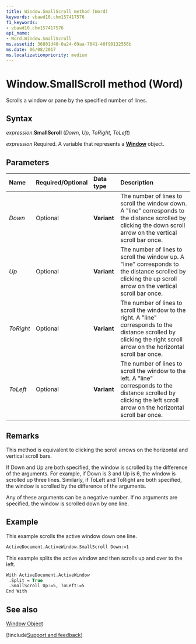 ```yaml
---
title: Window.SmallScroll method (Word)
keywords: vbawd10.chm157417576
f1_keywords:
- vbawd10.chm157417576
api_name:
- Word.Window.SmallScroll
ms.assetid: 36801d40-0a24-69aa-7641-40f90132556b
ms.date: 06/08/2017
ms.localizationpriority: medium
---
```



# Window.SmallScroll method (Word)

Scrolls a window or pane by the specified number of lines.


## Syntax

_expression_.**SmallScroll** (_Down_, _Up_, _ToRight_, _ToLeft_)

_expression_ Required. A variable that represents a **[Window](Word.Window.md)** object.


## Parameters



|Name|Required/Optional|Data type|Description|
|:-----|:-----|:-----|:-----|
| _Down_|Optional| **Variant**|The number of lines to scroll the window down. A "line" corresponds to the distance scrolled by clicking the down scroll arrow on the vertical scroll bar once.|
| _Up_|Optional| **Variant**|The number of lines to scroll the window up. A "line" corresponds to the distance scrolled by clicking the up scroll arrow on the vertical scroll bar once.|
| _ToRight_|Optional| **Variant**|The number of lines to scroll the window to the right. A "line" corresponds to the distance scrolled by clicking the right scroll arrow on the horizontal scroll bar once.|
| _ToLeft_|Optional| **Variant**|The number of lines to scroll the window to the left. A "line" corresponds to the distance scrolled by clicking the left scroll arrow on the horizontal scroll bar once.|

## Remarks

This method is equivalent to clicking the scroll arrows on the horizontal and vertical scroll bars.

If Down and Up are both specified, the window is scrolled by the difference of the arguments. For example, if Down is 3 and Up is 6, the window is scrolled up three lines. Similarly, if ToLeft and ToRight are both specified, the window is scrolled by the difference of the arguments.

Any of these arguments can be a negative number. If no arguments are specified, the window is scrolled down by one line.


## Example

This example scrolls the active window down one line.


```vb
ActiveDocument.ActiveWindow.SmallScroll Down:=1
```

This example splits the active window and then scrolls up and over to the left.




```vb
With ActiveDocument.ActiveWindow 
 .Split = True 
 .SmallScroll Up:=5, ToLeft:=5 
End With
```


## See also


[Window Object](Word.Window.md)

[!include[Support and feedback](~/includes/feedback-boilerplate.md)]